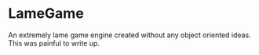 LameGame
=======

An extremely lame game engine created without any object oriented ideas. This was painful to write up.
